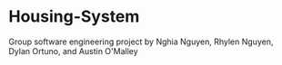 # Housing-System
Group software engineering project by Nghia Nguyen, Rhylen Nguyen, Dylan Ortuno, and Austin O'Malley
